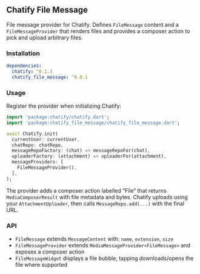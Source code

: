 ## Chatify File Message

File message provider for Chatify. Defines `FileMessage` content and a `FileMessageProvider` that renders files and provides a composer action to pick and upload arbitrary files.

### Installation

```yaml
dependencies:
  chatify: ^0.1.3
  chatify_file_message: ^0.0.1
```

### Usage

Register the provider when initializing Chatify:

```dart
import 'package:chatify/chatify.dart';
import 'package:chatify_file_message/chatify_file_message.dart';

await Chatify.init(
  currentUser: currentUser,
  chatRepo: chatRepo,
  messageRepoFactory: (chat) => messageRepoFor(chat),
  uploaderFactory: (attachment) => uploaderFor(attachment),
  messageProviders: [
    FileMessageProvider(),
  ],
);
```

The provider adds a composer action labelled “File” that returns `MediaComposerResult` with file metadata and bytes. Chatify uploads using your `AttachmentUploader`, then calls `MessageRepo.add(...)` with the final URL.

### API

- `FileMessage` extends `MessageContent` with: `name`, `extension`, `size`
- `FileMessageProvider` extends `MediaMessageProvider<FileMessage>` and exposes a composer action
- `FileMessageWidget` displays a file bubble; tapping downloads/opens the file where supported
